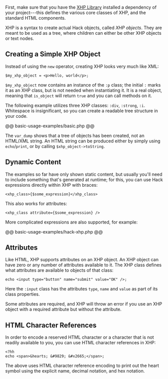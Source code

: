 First, make sure that you have the [XHP Library](some-basics.md#the-xhp-lib-library) installed a dependency of your project---this defines 
the various core classes of XHP, and the standard HTML components.

XHP is a syntax to create actual Hack objects, called *XHP objects*. They are meant to be used as a tree, where children can either be 
other XHP objects or text nodes.

## Creating a Simple XHP Object

Instead of using the `new` operator, creating XHP looks very much like XML:

```
$my_xhp_object = <p>Hello, world</p>;
```

`$my_xhp_object` now contains an instance of the `:p` class; the initial `:` marks it as an XHP class, but is not needed when instantiating 
it. It is a real object, meaning that `is_object` will return `true` and you can call methods on it.

The following example utilizes three XHP classes: `:div`, `:strong`, `:i`. Whitespace is insignificant, so you can create a readable 
tree structure in your code.

@@ basic-usage-examples/basic.php @@

The `var_dump` shows that a tree of objects has been created, not an HTML/XML string. An HTML string can be produced either by simply 
using `echo`/`print`, or by calling `$xhp_object->toString`.

## Dynamic Content

The examples so far have only shown static content, but usually you'll need to include something that's generated at runtime; for this, 
you can use Hack expressions directly within XHP with braces:

```
<xhp_class>{$some_expression}</xhp_class>
```

This also works for attributes:

```
<xhp_class attribute={$some_expression} />
```

More complicated expressions are also supported, for example:

@@ basic-usage-examples/hack-xhp.php @@

## Attributes

Like HTML, XHP supports attributes on an XHP object. An XHP object can have zero or any number of attributes available to it. The XHP 
class defines what attributes are available to objects of that class:

```
echo <input type="button" name="submit" value="OK" />;
```

Here the `:input` class has the attributes `type`, `name` and `value` as part of its class properties.

Some attributes are required, and XHP will throw an error if you use an XHP object with a required attribute but without the attribute.

## HTML Character References

In order to encode a reserved HTML character or a character that is not readily available to you, you can use HTML character references in XHP:

```
<?hh
echo <span>&hearts; &#9829; &#x2665;</span>;
```

The above uses HTML character reference encoding to print out the heart symbol using the explicit name, decimal notation, and hex notation.
